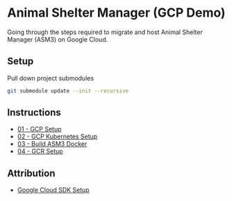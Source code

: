 # Animal Shelter Manager (GCP Demo)

Going through the steps required to migrate and host Animal Shelter Manager (ASM3) on Google Cloud.

## Setup

Pull down project submodules

```bash
git submodule update --init --recursive
```

## Instructions

- [01 - GCP Setup](instructions/01-gcp-setup.md)
- [02 - GCP Kubernetes Setup](instructions/02-gcp-kubernetes-setup.md)
- [03 - Build ASM3 Docker](instructions/03-asm3-docker.md)
- [04 - GCR Setup](instructions/04-gcr-setup.md)

## Attribution

- [Google Cloud SDK Setup](https://cloud.google.com/sdk/install)
